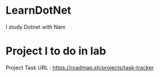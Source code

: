 # LearnDotNet
I study Dotnet with Nam
# Project I to do in lab
Project Task URL : https://roadmap.sh/projects/task-tracker
